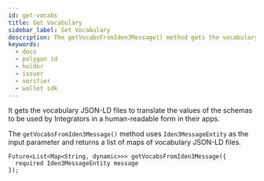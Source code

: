 ```yaml
---
id: get-vocabs
title: Get Vocabulary
sidebar_label: Get Vocabulary
description: The getVocabsFromIden3Message() method gets the vocabulary JSON-LD files to translate the values of the schemas to be used by Integrators in a human-readable form.
keywords:
  - docs
  - polygon id
  - holder
  - issuer
  - verifier
  - wallet sdk
---
```

 
It gets the vocabulary JSON-LD files to translate the values of the schemas to be used by Integrators in a human-readable form in their apps.

The `getVocabsFromIden3Message()` method uses `Iden3MessageEntity` as the input parameter and returns a list of maps of vocabulary JSON-LD files. 

```
Future<List<Map<String, dynamic>>> getVocabsFromIden3Message({
  required Iden3MessageEntity message
});
```
